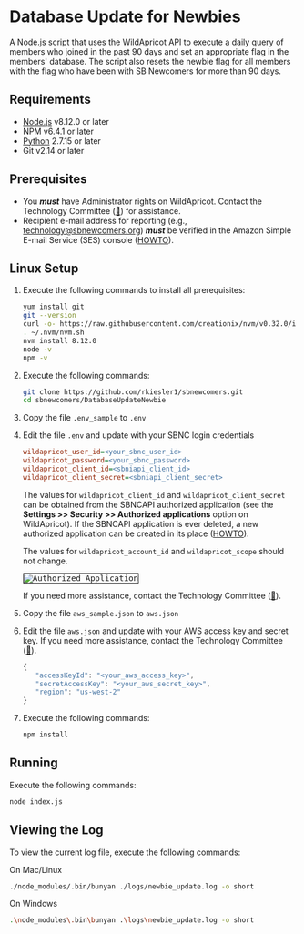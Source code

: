 # Database Update for Newbies
A Node.js script that uses the WildApricot API to execute a daily query of members who joined in the past 90 days and set an appropriate flag in the members' database. The script also resets the newbie flag for all members with the flag who have been with SB Newcomers for more than 90 days.

## Requirements

* [Node.js](https://nodejs.org/en/download/) v8.12.0 or later
* NPM v6.4.1 or later
* [Python](https://www.python.org/downloads/) 2.7.15 or later
* Git v2.14 or later

## Prerequisites

* You __***must***__ have Administrator rights on WildApricot. Contact the Technology Committee ([:email:](mailto:technology@sbnewcomers.org)) for assistance.
* Recipient e-mail address for reporting (e.g., technology@sbnewcomers.org) __***must***__ be verified in the Amazon Simple E-mail Service (SES) console ([HOWTO](https://docs.aws.amazon.com/ses/latest/DeveloperGuide/verify-email-addresses-procedure.html)).

## Linux Setup

1. Execute the following commands to install all prerequisites:
   ```bash
   yum install git
   git --version
   curl -o- https://raw.githubusercontent.com/creationix/nvm/v0.32.0/install.sh | bash
   . ~/.nvm/nvm.sh
   nvm install 8.12.0
   node -v
   npm -v
   ```

2. Execute the following commands:
   ```bash
   git clone https://github.com/rkiesler1/sbnewcomers.git
   cd sbnewcomers/DatabaseUpdateNewbie
   ```

3. Copy the file `.env_sample` to `.env`

4. Edit the file `.env` and update with your SBNC login credentials
   ```ini
   wildapricot_user_id=<your_sbnc_user_id>
   wildapricot_password=<your_sbnc_password>
   wildapricot_client_id=<sbniapi_client_id>
   wildapricot_client_secret=<sbniapi_client_secret>
   ```

   The values for `wildapricot_client_id` and `wildapricot_client_secret` can be obtained from the SBNCAPI authorized application (see the **Settings >> Security >> Authorized applications** option on WildApricot). If the SBNCAPI application is ever deleted, a new authorized application can be created in its place ([HOWTO](https://gethelp.wildapricot.com/en/articles/180-authorizing-external-applications)).

   The values for `wildapricot_account_id` and `wildapricot_scope` should not change.

   <kbd style="border: 1px solid; width: 600px;">![Authorized Application](/../screenshots/application.png?raw=true "Authorized Application")</kbd>

   If you need more assistance, contact the Technology Committee ([:email:](mailto:technology@sbnewcomers.org)).

5. Copy the file `aws_sample.json` to `aws.json`

6. Edit the file `aws.json` and update with your AWS access key and secret key. If you need more assistance, contact the Technology Committee ([:email:](mailto:technology@sbnewcomers.org)).
   ```javascript
   {
      "accessKeyId": "<your_aws_access_key>",
      "secretAccessKey": "<your_aws_secret_key>",
      "region": "us-west-2"
   }
   ```

7. Execute the following commands:
   ```bash
   npm install
   ```

## Running

Execute the following commands:
```bash
node index.js
```

## Viewing the Log

To view the current log file, execute the following commands:

On Mac/Linux

```bash
./node_modules/.bin/bunyan ./logs/newbie_update.log -o short
```

On Windows

```bash
.\node_modules\.bin\bunyan .\logs\newbie_update.log -o short
```